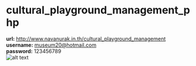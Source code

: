 # cultural_playground_management_php
<b>url:</b> http://www.navanurak.in.th/cultural_playground_management <br>
<b>username:</b> museum20@hotmail.com <br>
<b>password:</b> 123456789 <br>
![alt text](http://https://github.com/Jesdakorns/cultural_playground_management_php/blob/master/Screenshot%20(124).png)
